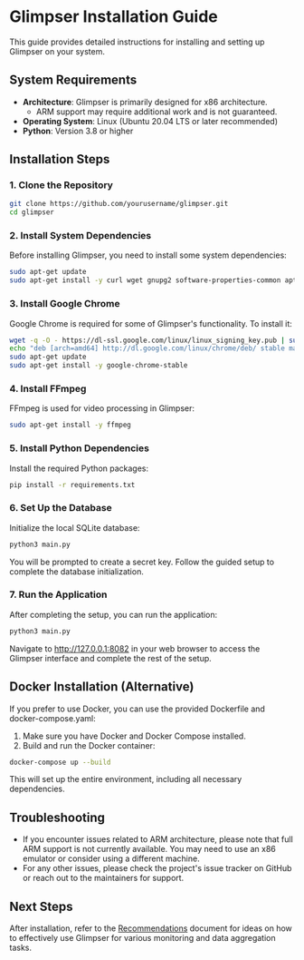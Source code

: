 # Glimpser Installation Guide

This guide provides detailed instructions for installing and setting up Glimpser on your system.

## System Requirements

- **Architecture**: Glimpser is primarily designed for x86 architecture.
  - ARM support may require additional work and is not guaranteed.
- **Operating System**: Linux (Ubuntu 20.04 LTS or later recommended)
- **Python**: Version 3.8 or higher

## Installation Steps

### 1. Clone the Repository

```sh
git clone https://github.com/yourusername/glimpser.git
cd glimpser
```

### 2. Install System Dependencies

Before installing Glimpser, you need to install some system dependencies:

```sh
sudo apt-get update
sudo apt-get install -y curl wget gnupg2 software-properties-common apt-transport-https ca-certificates
```

### 3. Install Google Chrome

Google Chrome is required for some of Glimpser's functionality. To install it:

```sh
wget -q -O - https://dl-ssl.google.com/linux/linux_signing_key.pub | sudo apt-key add -
echo "deb [arch=amd64] http://dl.google.com/linux/chrome/deb/ stable main" | sudo tee /etc/apt/sources.list.d/google-chrome.list
sudo apt-get update
sudo apt-get install -y google-chrome-stable
```

### 4. Install FFmpeg

FFmpeg is used for video processing in Glimpser:

```sh
sudo apt-get install -y ffmpeg
```

### 5. Install Python Dependencies

Install the required Python packages:

```sh
pip install -r requirements.txt
```

### 6. Set Up the Database

Initialize the local SQLite database:

```sh
python3 main.py
```

You will be prompted to create a secret key. Follow the guided setup to complete the database initialization.

### 7. Run the Application

After completing the setup, you can run the application:

```sh
python3 main.py
```

Navigate to http://127.0.0.1:8082 in your web browser to access the Glimpser interface and complete the rest of the setup.

## Docker Installation (Alternative)

If you prefer to use Docker, you can use the provided Dockerfile and docker-compose.yaml:

1. Make sure you have Docker and Docker Compose installed.
2. Build and run the Docker container:

```sh
docker-compose up --build
```

This will set up the entire environment, including all necessary dependencies.

## Troubleshooting

- If you encounter issues related to ARM architecture, please note that full ARM support is not currently available. You may need to use an x86 emulator or consider using a different machine.
- For any other issues, please check the project's issue tracker on GitHub or reach out to the maintainers for support.

## Next Steps

After installation, refer to the [Recommendations](recommendations.md) document for ideas on how to effectively use Glimpser for various monitoring and data aggregation tasks.